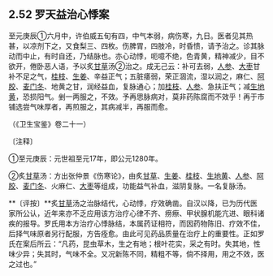 ## 2.52 罗天益治心悸案

至元庚辰①六月中，许伯威五旬有四，中气本弱，病伤寒，九日。医者见其热甚，以凉剂下之，又食梨三、四枚。伤脾胃，四肢冷，时昏愦，请予治之。诊其脉动而中止，有时自还，乃结脉也。亦心动悸，呃噫不绝，色青黄，精神减少，目不欲开，倦卧恶人语，予以炙[甘草](https://www.gmzyjc.com/read/bc/bc17-0.1.8.0.0.md)汤②治之。成无己云：补可去弱，[人参](https://www.gmzyjc.com/read/bc/bc17-0.1.1.0.0.md)、[大枣](https://www.gmzyjc.com/read/bc/bc17-0.1.9.0.0.md)甘补不足之气，[桂枝](https://www.gmzyjc.com/read/bc/bc01-1.1.2.0.0.md)、[生姜](https://www.gmzyjc.com/read/bc/bc01-1.1.13.0.0.md)、辛益正气；五脏痿弱，荣正涸流，湿以润之，麻仁、[阿胶](https://www.gmzyjc.com/read/bc/bc17-0.3.5.0.0.md)、[麦门冬](https://www.gmzyjc.com/read/bc/bc17-0.4.2.0.0.md)、地黄之甘，润经益血，复脉通心；加[桂枝](https://www.gmzyjc.com/read/bc/bc01-1.1.2.0.0.md)、[人参](https://www.gmzyjc.com/read/bc/bc17-0.1.1.0.0.md)、急扶正气；减[生地黄](https://www.gmzyjc.com/read/bc/bc03-0.3.2.0.0.md)，恐损阳气。剉一两服之，不效。予再思脉病对，莫非药陈腐而不效乎！再于市铺选尝气味厚者，再煎服之，其病减半，再服而愈。

（《卫生宝鉴》卷二十一）

〔注释〕

①至元庚辰：元世祖至元17年，即公元1280年。

②炙[甘草](https://www.gmzyjc.com/read/bc/bc17-0.1.8.0.0.md)汤：方出张仲景《伤寒论》，由炙[甘草](https://www.gmzyjc.com/read/bc/bc17-0.1.8.0.0.md)、[生姜](https://www.gmzyjc.com/read/bc/bc01-1.1.13.0.0.md)、[桂枝](https://www.gmzyjc.com/read/bc/bc01-1.1.2.0.0.md)、[生地黄](https://www.gmzyjc.com/read/bc/bc03-0.3.2.0.0.md)、[人参](https://www.gmzyjc.com/read/bc/bc17-0.1.1.0.0.md)、[阿胶](https://www.gmzyjc.com/read/bc/bc17-0.3.5.0.0.md)、[麦门冬](https://www.gmzyjc.com/read/bc/bc17-0.4.2.0.0.md)、火麻仁、[大枣](https://www.gmzyjc.com/read/bc/bc17-0.1.9.0.0.md)等组成，功能益气补血，滋阴复脉。一名复脉汤。

**〔评按〕**炙[甘草](https://www.gmzyjc.com/read/bc/bc17-0.1.8.0.0.md)汤之治脉结代，心动悸，疗效确凿。自汉以降，已为历代医家所公认，近年来亦不乏应用该方治疗心律不齐、痨瘵、甲状腺机能亢进、眼科诸疾的报导。罗氏用本方治疗心悸脉结，本属药证相符，而因药物陈旧、疗效不佳，后择气味原者另行配服，方告痊愈。由此可见药品质量在治疗上的重要性。正如罗氏在案后所云：“凡药，昆虫草木，生之有地；根叶花实，采之有时。失其地，性味少异；失其时，气味不全。又况新陈不同，精粗不等，倘不择用，用之不效，医之过也。”
